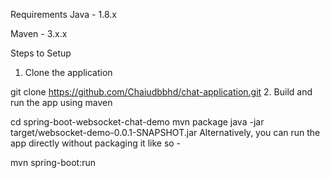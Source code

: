 Requirements
Java - 1.8.x

Maven - 3.x.x

Steps to Setup
1. Clone the application

git clone https://github.com/Chaiudbbhd/chat-application.git
2. Build and run the app using maven

cd spring-boot-websocket-chat-demo
mvn package
java -jar target/websocket-demo-0.0.1-SNAPSHOT.jar
Alternatively, you can run the app directly without packaging it like so -

mvn spring-boot:run
